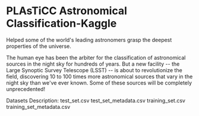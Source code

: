 # PLAsTiCC Astronomical Classification-Kaggle
 
Helped some of the world's leading astronomers grasp the deepest properties of the universe.

The human eye has been the arbiter for the classification of astronomical sources in the night sky for hundreds of years. But a new facility -- the Large Synoptic Survey Telescope (LSST) -- is about to revolutionize the field, discovering 10 to 100 times more astronomical sources that vary in the night sky than we've ever known. Some of these sources will be completely unprecedented!

Datasets Description:
	test_set.csv
	test_set_metadata.csv
	training_set.csv
	training_set_metadata.csv